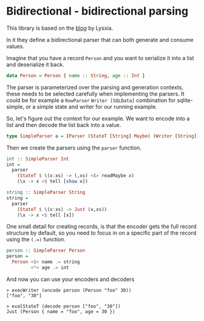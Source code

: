 # Bidirectional - bidirectional parsing

This library is based on the [blog](https://blog.poisson.chat/posts/2017-01-01-monadic-profunctors.html) by Lysxia.

In it they define a bidirectional parser that can both generate and consume
values.

Imagine that you have a record `Person` and you want to serialize it into a
list and deserialize it back.

``` haskell
data Person = Person { name :: String, age :: Int }
```


The parser is parameterized over the parsing and generation contexts, these
needs to be selected carefully when implementing the parsers. It could be for
example a `RowParser` `Writer [SQLData]` combination for sqlite-simple, or a
simple state and writer for our running example.

So, let's figure out the context for our example. We want to encode into a list
and then decode the list back into a value.

``` haskell
type SimpleParser a = IParser (StateT [String] Maybe) (Writer [String]) a a
```

Then we create the parsers using the `parser` function.

``` haskell
int :: SimpleParser Int
int =
  parser
    (StateT $ \(x:xs) -> (,xs) <$> readMaybe x)
    (\x -> x <$ tell [show x])

string :: SimpleParser String
string =
  parser
    (StateT $ \(x:xs) -> Just (x,xs))
    (\x -> x <$ tell [x])
```

One small detail for creating records, is that the encoder gets the full record
structure by default, so you need to focus in on a specific part of the record
using the `(.=)` function.

``` haskell
person :: SimpleParser Person
person =
  Person <$> name .= string
         <*> age .= int
```

And now you can use your encoders and decoders

```
> execWriter (encode person (Person "foo" 30))
["foo", "30"]

> evalStateT (decode person ["foo", "30"])
Just (Person { name = "foo", age = 30 })
```
